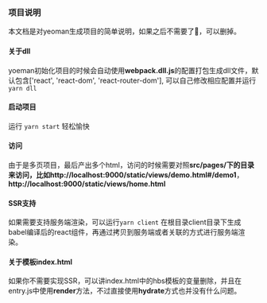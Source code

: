 ### 项目说明

本文档是对yeoman生成项目的简单说明，如果之后不需要了🙅‍，可以删掉。

#### 关于dll

yoeman初始化项目的时候会自动使用**webpack.dll.js**的配置打包生成dll文件，默认包含['react', 'react-dom', 'react-router-dom'], 可以自己修改相应配置并运行 `yarn dll`

#### 启动项目

运行 `yarn start` 轻松愉快

#### 访问

由于是多页项目，最后产出多个html，访问的时候需要对照**src/pages/**下的目录来访问，比如**http://localhost:9000/static/views/demo.html#/demo1**， **http://localhost:9000/static/views/home.html**

#### SSR支持

如果需要支持服务端渲染，可以运行`yarn client` 在根目录client目录下生成babel编译后的react组件，再通过拷贝到服务端或者关联的方式进行服务端渲染。


#### 关于模板index.html

如果你不需要实现SSR，可以讲index.html中的hbs模板的变量删除，并且在entry.js中使用**render**方法，不过直接使用**hydrate**方式也并没有什么问题。